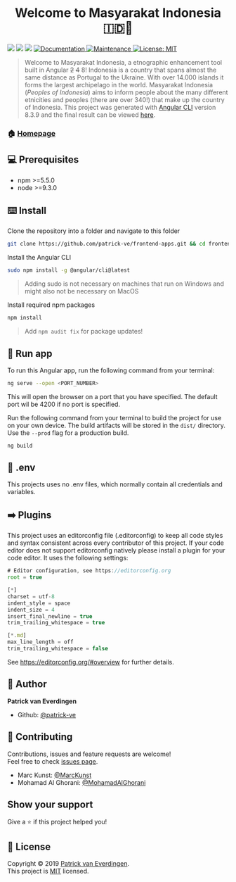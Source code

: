 <h1 align="center">Welcome to Masyarakat Indonesia 🇮🇩👋</h1>
<p>
  <img src="https://img.shields.io/badge/version-1.0.0-blue.svg?cacheSeconds=2592000" />
  <img src="https://img.shields.io/badge/npm-%3E%3D5.5.0-blue.svg" />
  <img src="https://img.shields.io/badge/node-%3E%3D9.3.0-blue.svg" />
  <a href="https://github.com/patrick-ve/LoveStories/wiki">
    <img alt="Documentation" src="https://img.shields.io/badge/documentation-yes-brightgreen.svg" target="_blank" />
  </a>
  <a href="https://github.com/kefranabg/readme-md-generator/graphs/commit-activity">
    <img alt="Maintenance" src="https://img.shields.io/badge/Maintained%3F-yes-green.svg" target="_blank" />
  </a>
  <a href="https://github.com/kefranabg/readme-md-generator/blob/master/LICENSE">
    <img alt="License: MIT" src="https://img.shields.io/badge/License-MIT-yellow.svg" target="_blank" />
  </a>
</p>

> Welcome to Masyarakat Indonesia, a etnographic enhancement tool built in Angular ~~2~~ ~~4~~ 8! Indonesia is a country that spans almost the same distance as Portugal to the Ukraine. With over 14.000 islands it forms the largest archipelago in the world. Masyarakat Indonesia (_Peoples of Indonesia_) aims to inform people about the many different etnicities and peoples (there are over 340!) that make up the country of Indonesia.
> This project was generated with [Angular CLI](https://github.com/angular/angular-cli) version 8.3.9 and the final result can be viewed [here](https://masyarakat-indonesia.herokuapp.com/).

### 🏠 [Homepage](https://github.com/patrick-ve/frontend-apps)


## 💻 Prerequisites

- npm &gt;=5.5.0
- node &gt;=9.3.0


## ⌨️ Install

Clone the repository into a folder and navigate to this folder
```sh
git clone https://github.com/patrick-ve/frontend-apps.git && cd frontend-apps
```

Install the Angular CLI
```sh
sudo npm install -g @angular/cli@latest
```
> Adding sudo is not necessary on machines that run on Windows and might also not be necessary on MacOS

Install required npm packages
```sh
npm install
```
> Add `npm audit fix` for package updates!


## 🏃‍ Run app

To run this Angular app, run the following command from your terminal:
```sh
ng serve --open <PORT_NUMBER>
```
This will open the browser on a port that you have specified. The default port wil be 4200 if no port is specified.

Run the following command from your terminal to build the project for use on your own device. The build artifacts will be stored in the `dist/` directory. Use the `--prod` flag for a production build.
```sh
ng build
``` 


## 🔑 .env
This projects uses no .env files, which normally contain all credentials and variables.


## ➡️ Plugins
This project uses an editorconfig file (.editorconfig) to keep all code styles and syntax consistent across every contributor of this project. If your code editor does not support editorconfig natively please install a plugin for your code editor. It uses the following settings:

```javascript
# Editor configuration, see https://editorconfig.org
root = true

[*]
charset = utf-8
indent_style = space
indent_size = 4
insert_final_newline = true
trim_trailing_whitespace = true

[*.md]
max_line_length = off
trim_trailing_whitespace = false
```

See https://editorconfig.org/#overview for further details.


## 👤 Author

**Patrick van Everdingen**

* Github: [@patrick-ve](https://github.com/patrick-ve)


## 🤝 Contributing

Contributions, issues and feature requests are welcome!<br />Feel free to check [issues page](https://github.com/patrick-ve/LoveStories/issues).
* Marc Kunst: [@MarcKunst](https://github.com/MarcKunst)
* Mohamad Al Ghorani: [@MohamadAlGhorani](https://github.com/MohamadAlGhorani)


## Show your support

Give a ⭐️ if this project helped you!


## 📝 License

Copyright © 2019 [Patrick van Everdingen](https://github.com/patrick-ve).<br />
This project is [MIT](https://github.com/kefranabg/readme-md-generator/blob/master/LICENSE) licensed.

